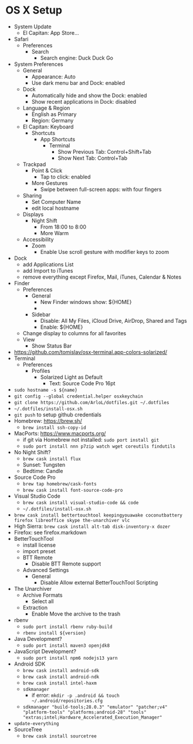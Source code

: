 # OS X Setup

* System Update
    * El Capitan: App Store...
* Safari
    * Preferences
        * Search
            * Search engine: Duck Duck Go
* System Preferences
    * General
        * Appearance: Auto
        * Use dark menu bar and Dock: enabled
    * Dock
        * Automatically hide and show the Dock: enabled
        * Show recent applications in Dock: disabled
    * Language & Region
        * English as Primary
        * Region: Germany
    * El Capitan: Keyboard
        * Shortcuts
            * App Shortcuts
                * Terminal
                    * Show Previous Tab: Control+Shift+Tab
                    * Show Next Tab: Control+Tab
    * Trackpad
        * Point & Click
            * Tap to click: enabled
        * More Gestures
            * Swipe between full-screen apps: with four fingers
    * Sharing
        * Set Computer Name
        * edit local hostname
    * Displays
        * Night Shift
            * From 18:00 to 8:00
            * More Warm
    * Accessibility
        * Zoom
            * Enable Use scroll gesture with modifier keys to zoom
* Dock
    * add Applications List
    * add Import to iTunes
    * remove everything except Firefox, Mail, iTunes, Calendar & Notes
* Finder
    * Preferences
        * General
            * New Finder windows show: ${HOME}
            * 
        * Sidebar
            * Disable: All My Files, iCloud Drive, AirDrop, Shared and Tags
            * Enable: ${HOME}
    * Change display to columns for all favorites
    * View
        * Show Status Bar
* https://github.com/tomislav/osx-terminal.app-colors-solarized/
* Terminal
    * Preferences
        * Profiles
            * Solarized Light as Default
                * Text: Source Code Pro 16pt
* `sudo hostname -s ${name}`
* `git config --global credential.helper osxkeychain`
* `git clone https://github.com/ArloL/dotfiles.git ~/.dotfiles`
* `~/.dotfiles/install-osx.sh`
* `git push` to setup github credentials
* Homebrew: https://brew.sh/
    * `brew install ssh-copy-id`
* MacPorts: https://www.macports.org/
    * if git via Homebrew not installed: `sudo port install git`
    * `sudo port install nnn p7zip watch wget coreutils findutils`
* No Night Shift?
    * `brew cask install flux`
    * Sunset: Tungsten
    * Bedtime: Candle
* Source Code Pro
    * `brew tap homebrew/cask-fonts`
    * `brew cask install font-source-code-pro`
* Visual Studio Code
    * `brew cask install visual-studio-code && code`
    * `~/.dotfiles/install-osx.sh`
* `brew cask install bettertouchtool keepingyouawake coconutbattery firefox libreoffice skype the-unarchiver vlc`
* High Sierra: `brew cask install alt-tab disk-inventory-x dozer`
* Firefox: see firefox.markdown
* BetterTouchTool
    * install license
    * import preset
    * BTT Remote
        * Disable BTT Remote support
    * Advanced Settings
        * General
            * Disable Allow external BetterTouchTool Scripting
* The Unarchiver
    * Archive Formats
        * Select all
    * Extraction
        * Enable Move the archive to the trash
* rbenv
    * `sudo port install rbenv ruby-build`
    * `rbenv install ${version}`
* Java Development?
    * `sudo port install maven3 openjdk8`
* JavaScript Development?
    * `sudo port install npm6 nodejs13 yarn`
* Android SDK
    * `brew cask install android-sdk`
    * `brew cask install android-ndk`
    * `brew cask install intel-haxm`
    * `sdkmanager`
        * if error: `mkdir -p .android && touch ~/.android/repositories.cfg`
    * `sdkmanager "build-tools;28.0.3" "emulator" "patcher;v4" "platform-tools" "platforms;android-28" "tools" "extras;intel;Hardware_Accelerated_Execution_Manager"`
* `update-everything`
* SourceTree
    * `brew cask install sourcetree`
